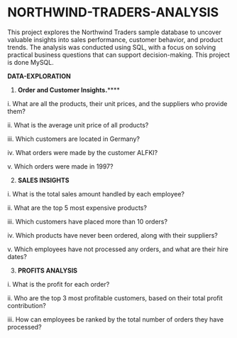 # NORTHWIND-TRADERS-ANALYSIS
This project explores the Northwind Traders sample database to uncover valuable insights into sales performance, customer behavior, and product trends. The analysis was conducted using SQL, with a focus on solving practical business questions that can support decision-making. This project is done MySQL.

**DATA-EXPLORATION**
1. **Order and Customer Insights.******

i. What are all the products, their unit prices, and the suppliers who provide them?

ii. What is the average unit price of all products?

iii. Which customers are located in Germany?

iv. What orders were made by the customer ALFKI?

v. Which orders were made in 1997?


2. **SALES INSIGHTS**

i. What is the total sales amount handled by each employee?

ii. What are the top 5 most expensive products?

iii. Which customers have placed more than 10 orders?

iv. Which products have never been ordered, along with their suppliers?

v. Which employees have not processed any orders, and what are their hire dates?


3. **PROFITS ANALYSIS**

i. What is the profit for each order?

ii. Who are the top 3 most profitable customers, based on their total profit contribution?

iii. How can employees be ranked by the total number of orders they have processed?



